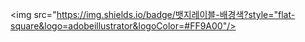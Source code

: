 <img src="https://img.shields.io/badge/뱃지레이블-배경색?style="flat-square&logo=adobeillustrator&logoColor=#FF9A00"/></a>
